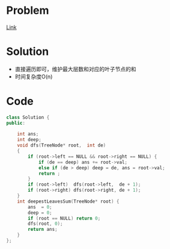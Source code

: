 # Problem
[Link](https://leetcode-cn.com/problems/deepest-leaves-sum/)

# Solution

* 直接遍历即可，维护最大层数和对应的叶子节点的和
* 时间复杂度O(n)

# Code
```cpp
class Solution {
public:
    
    int ans;
    int deep;
    void dfs(TreeNode* root,  int de)
    {   
        if (root->left == NULL && root->right == NULL) {
            if (de == deep) ans += root->val;
            else if (de > deep) deep = de, ans = root->val;
            return ;
        }
        if (root->left)  dfs(root->left,  de + 1);
        if (root->right) dfs(root->right, de + 1);        
    }
    int deepestLeavesSum(TreeNode* root) {
        ans  = 0;
        deep = 0;
        if (root == NULL) return 0;
        dfs(root, 0);
        return ans;
    }
};
```
